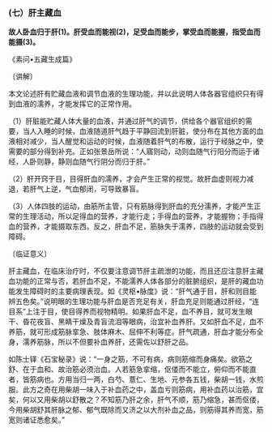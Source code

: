### (七）肝主藏血

**故人卧血归于肝(1)。肝受血而能视(2)，足受血而能步，掌受血而能握，指受血而能摄(3)。**

​《素问•五藏生成篇》

〔讲解〕

本文论述肝有贮藏血液和调节血液的生理功能，并以此说明人体各器官组织只有得到血液的濡养，才能发挥它的正常作用。

（1）肝脏能贮藏人体大量的血液，并通过肝气的调节，供给各个器官组织的需要，当人入睡的时候，血液随道肝气趋于平静回流到肝脏，使分布在其他方面的血液相对减少，当人醒觉和运动的时候，血液随着肝气的布散，运行于经脉之中，使需要的部分得到补充。正如张景岳所说：“人寤则动，动则血随气行阳分而运于诸经，人卧则静，静则血随气行阴分而归于肝。”

（2）肝开窍于目，目得肝血的濡养，才会产生正常的视觉。故肝血虚则视力减退，若肝气上逆，气血郁闭，可导致暴盲。

（3）人体四肢的运动，由筋所主管，只有筋脉得到肝血的充分濡养，才能产生正常的生理活动，所以足得血的营养，才能行走；手得血的营养，才能握物；手指得血的营养，才能摄取东西。反之，肝血不足，筋脉失于濡养，四肢的运动就会受到障碍。

〔临证意义〕

肝主藏血，在临床治疗时，不仅要注意调节肝主疏泄的功能，而且还应注意肝主藏血功能的正常与否，若肝血不足，不能濡养人体各部分的脏腑组织，是肝的藏血功能发生障碍时的主要病理表现。如《灵枢•脉度》说：“肝气通于目，肝和则目能辨五色矣。”说明眼的生理功能与肝血是否充足有关，肝血充足则能通过肝经，“连目系”上注于目，使目得养而视物精明。如果肝血不足，血不养目，就可发生眼干、昏花夜盲、黑睛干燥及青盲流泪等眼病，治宜补血养肝。又如肝血不足，血不养筋，就可形成筋脉挛急、肢体麻木、屈伸不利等症。肝气疏通，肝血才能分布全身，濡养筋脉，所以不但要补血养肝，还需佐以舒肝之品。

如陈士铎《石宝秘录》说：“一身之筋，不可有病，病则筋缩而身痛矣。欲筋之舒、在于血和、故治筋必须治血。人若筋急挛缩，伛偻而不能立，俯仰而不能直者，皆筋病也。方用当归一两，白芍、薏仁、生地、元参各五钱，柴胡一钱，水煎服。此方之奇在用柴胡一味入于补血药之中，盖血亏则筋病，用补血药以治筋，宜矣，何以又用柴胡以舒散之？不知筋乃肝之余，肝气不顺，筋乃缩急，甚而伛偻，今用柴胡舒其肝脉之郁、郁气既除而又济之以大剂补血之品，则筋得其养而宽，筋宽则诸证悉愈矣。”

